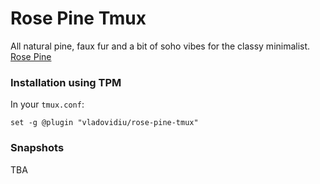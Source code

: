 # Rose Pine Tmux

All natural pine, faux fur and a bit of soho vibes for the classy minimalist. [Rose Pine](https://rosepinetheme.com/)

### Installation using TPM

In your `tmux.conf`:
```
set -g @plugin "vladovidiu/rose-pine-tmux"
```

### Snapshots
TBA
